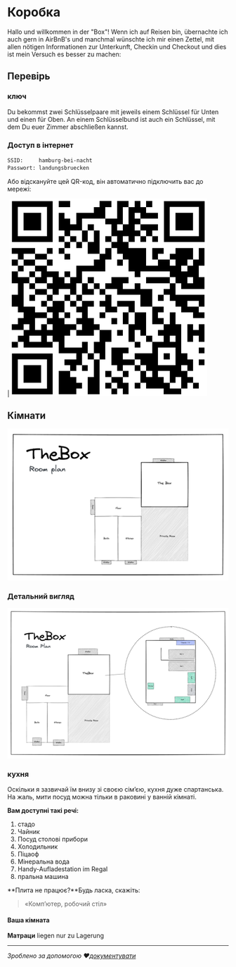 # Коробка

Hallo und willkommen in der "Box"! Wenn ich auf Reisen bin, übernachte ich auch gern in AirBnB's und manchmal wünschte ich mir einen Zettel, mit allen nötigen Informationen zur Unterkunft, Checkin und Checkout und dies ist mein Versuch es besser zu machen:

## Перевірь

### ключ

Du bekommst zwei Schlüsselpaare mit jeweils einem Schlüssel für Unten und einen für Oben. An einem Schlüsselbund ist auch ein Schlüssel, mit dem Du euer Zimmer abschließen kannst.

### Доступ в інтернет

```txt
SSID:     hamburg-bei-nacht
Passwort: landungsbruecken
```

Або відскануйте цей QR-код, він автоматично підключить вас до мережі:

\|![WiFi](assets/wlan.png)

## Кімнати

![Raumplan](assets/thebox-map.png)

### Детальний вигляд

![Detailansicht](assets/thebox-map-detail.png)

### кухня

Оскільки я зазвичай їм внизу зі своєю сім’єю, кухня дуже спартанська. На жаль, мити посуд можна тільки в раковині у ванній кімнаті.

**Вам доступні такі речі:**

1.  стадо
2.  Чайник
3.  Посуд столові прибори
4.  Холодильник
5.  Піцаоф
6.  Мінеральна вода
7.  Handy-Aufladestation im Regal
8.  пральна машина

**Плита не працює?**Будь ласка, скажіть:

> «Комп’ютер, робочий стіл»

#### Ваша кімната

**Матраци** liegen nur zu Lagerung

* * *

_Зроблено за допомогою ❤️[документувати](https://docsify.js.org/)_
